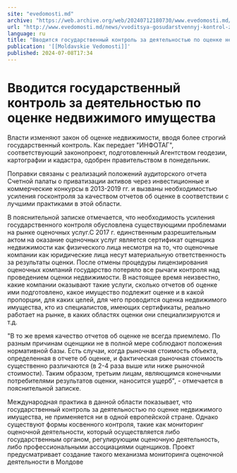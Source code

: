 ```yaml
---
site: "evedomosti.md"
archive: "https://web.archive.org/web/20240712180730/www.evedomosti.md/news/vvoditsya-gosudarstvennyj-kontrol-za-deyatelnostyu-po-ocenke"
url: "http://www.evedomosti.md/news/vvoditsya-gosudarstvennyj-kontrol-za-deyatelnostyu-po-ocenke"
language: ru
title: "Вводится государственный контроль за деятельностью по оценке недвижимого имущества"
publication: '[[Moldavskie Vedomosti]]'
published: 2024-07-08T17:34
---
```


# Вводится государственный контроль за деятельностью по оценке недвижимого имущества

Власти изменяют закон об оценке недвижимости, вводя более строгий государственный контроль. Как передает "ИНФОТАГ", соответствующий законопроект, подготовленный Агентством геодезии, картографии и кадастра, одобрен правительством в понедельник.

Поправки связаны с реализаций положений аудиторского отчета Счетной палаты о приватизации активов через инвестиционные и коммерческие конкурсы в 2013-2019 гг. и вызваны необходимостью усиления госконтроля за качеством отчетов об оценке в соответствии с лучшими практиками в этой области.

В пояснительной записке отмечается, что необходимость усиления государственного контроля обусловлена существующими проблемами на рынке оценочных услуг.С 2017 г. единственным разрешительным актом на оказание оценочных услуг является сертификат оценщика недвижимости как физического лица несмотря на то, что оценочные компании как юридические лица несут материальную ответственность за результаты оценки. После отмены процедуры лицензирования оценочных компаний государство потеряло все рычаги контроля над проведением оценки недвижимости. В настоящее время неизвестно, какие компании оказывают такие услуги, сколько отчетов об оценке ими подготовлено, какое имущество подлежит оценке и в какой пропорции, для каких целей, для чего проводится оценка недвижимого имущества, кто из специалистов, имеющих сертификаты, реально работает на рынке, в каких областях оценки они специализируются и т.д.

"В то же время качество отчетов об оценке не всегда приемлемо. По разным причинам оценщики не в полной мере соблюдают положения нормативной базы. Есть случаи, когда рыночная стоимость объекта, определенная в отчете об оценке, и фактическая рыночная стоимость существенно различаются (в 2-4 раза выше или ниже рыночной стоимости). Таким образом, третьим лицам, являющимся конечными потребителями результатов оценки, наносится ущерб", - отмечается в пояснительной записке.

Международная практика в данной области показывает, что государственный контроль за деятельностью по оценке недвижимого имущества, не применяется ни в одной европейской стране. Однако существуют формы косвенного контроля, такие как мониторинг оценочной деятельности, который осуществляется либо государственным органом, регулирующим оценочную деятельность, либо профессиональными ассоциациями оценщиков. Проект предусматривает создание такого механизма мониторинга оценочной деятельности в Молдове